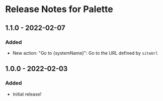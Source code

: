 # Release Notes for Palette

## 1.1.0 - 2022-02-07

### Added
- New action: "Go to {systemName}": Go to the URL defined by `siteUrl`

## 1.0.0 - 2022-02-03

### Added
- Initial release!
